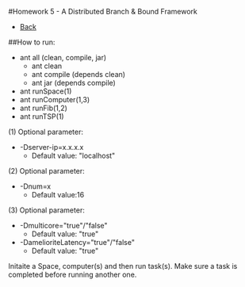 #Homework 5 - A Distributed Branch & Bound Framework
* [Back](https://github.com/johnolos/CS290B)


##How to run:
* ant all (clean, compile, jar)
	- ant clean
	- ant compile (depends clean)
	- ant jar (depends compile)
* ant runSpace(1)
* ant runComputer(1,3)
* ant runFib(1,2)
* ant runTSP(1)

(1)	Optional parameter: 
* -Dserver-ip=x.x.x.x
    - Default value: "localhost"

(2)	Optional parameter: 
* -Dnum=x
    - Default value:16

(3) Optional parameter: 
* -Dmulticore="true"/"false"
    - Default value: "true"
* -DamelioriteLatency="true"/"false"
    - Default value: "true"


Initaite a Space, computer(s) and then run task(s). Make sure a task is completed before running another one.


